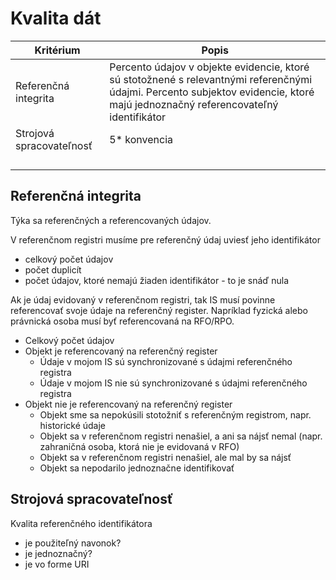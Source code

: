 # Kvalita dát

| Kritérium | Popis |
|-----------|-------|
| Referenčná integrita | Percento údajov v objekte evidencie, ktoré sú stotožnené s relevantnými referenčnými údajmi. Percento subjektov evidencie, ktoré majú jednoznačný referencovateľný identifikátor|
| Strojová spracovateľnosť | 5* konvencia |
|  ||
|||
|||
|||

## Referenčná integrita
Týka sa referenčných a referencovaných údajov.

V referenčnom registri musíme pre referenčný údaj uviesť jeho identifikátor
* celkový počet údajov
* počet duplicít
* počet údajov, ktoré nemajú žiaden identifikátor - to je snáď nula

Ak je údaj evidovaný v referenčnom registri, tak IS musí povinne referencovať svoje údaje na referenčný register. Napríklad fyzická alebo právnická osoba musí byť referencovaná na RFO/RPO. 
* Celkový počet údajov
* Objekt je referencovaný na referenčný register
  * Údaje v mojom IS sú synchronizované s údajmi referenčného registra
  * Údaje v mojom IS nie sú synchronizované s údajmi referenčného registra
* Objekt nie je referencovaný na referenčný register
  * Objekt sme sa nepokúsili stotožniť s referenčným registrom, napr. historické údaje
  * Objekt sa v referenčnom registri nenašiel, a ani sa nájsť nemal (napr. zahraničná osoba, ktorá nie je evidovaná v RFO)
  * Objekt sa v referenčnom registri nenašiel, ale mal by sa nájsť
  * Objekt sa nepodarilo jednoznačne identifikovať
  


  
  
## Strojová spracovateľnosť
  


Kvalita referenčného identifikátora
* je použiteľný navonok?
* je jednoznačný?
* je vo forme URI